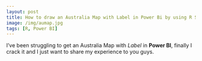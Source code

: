 ```yaml
---
layout: post
title: How to draw an Australia Map with Label in Power Bi by using R Step by Step
image: /img/aumap.jpg
tags: [R, Power BI]
---
```


I’ve been struggling to get an Australia Map with _Label_ in **Power BI**, finally I crack it and I just want to share my experience to you guys.

